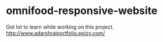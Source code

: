 # omnifood-responsive-website
Got lot to learn while working on this project.
http://www.adarshraiportfolio.epizy.com/
